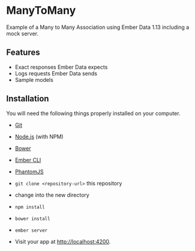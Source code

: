 # ManyToMany

Example of a Many to Many Association using Ember Data 1.13 including a mock
server.

## Features
* Exact responses Ember Data expects
* Logs requests Ember Data sends
* Sample models

## Installation
You will need the following things properly installed on your computer.

* [Git](http://git-scm.com/)
* [Node.js](http://nodejs.org/) (with NPM)
* [Bower](http://bower.io/)
* [Ember CLI](http://www.ember-cli.com/)
* [PhantomJS](http://phantomjs.org/)

* `git clone <repository-url>` this repository
* change into the new directory
* `npm install`
* `bower install`
* `ember server`
* Visit your app at [http://localhost:4200](http://localhost:4200).

